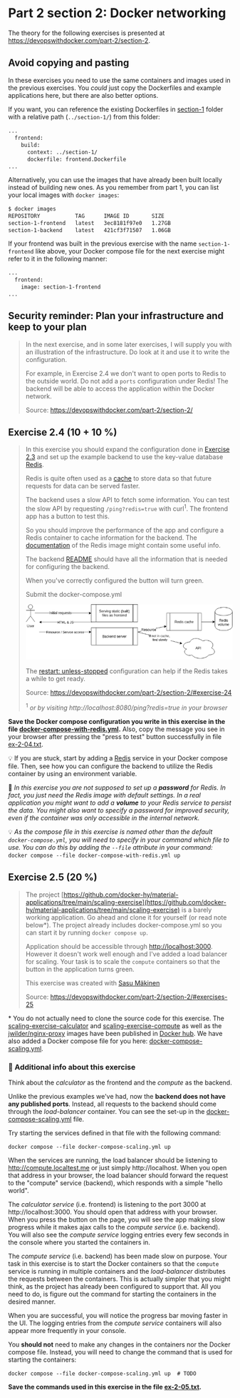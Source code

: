 # Part 2 section 2: Docker networking

The theory for the following exercises is presented at https://devopswithdocker.com/part-2/section-2.


## Avoid copying and pasting

In these exercises you need to use the same containers and images used in the previous exercises. You *could* just copy the Dockerfiles and example applications here, but there are also better options.

If you want, you can reference the existing Dockerfiles in [section-1](../section-1/) folder with a relative path (`../section-1/`) from this folder:

```
...
  frontend:
    build:
      context: ../section-1/
      dockerfile: frontend.Dockerfile
...
```

Alternatively, you can use the images that have already been built locally instead of building new ones. As you remember from part 1, you can list your local images with `docker images`:

```
$ docker images
REPOSITORY           TAG      IMAGE ID       SIZE
section-1-frontend   latest   3ec8181f97e0   1.27GB
section-1-backend    latest   421cf3f71507   1.06GB
```

If your frontend was built in the previous exercise with the name `section-1-frontend` like above, your Docker compose file for the next exercise might refer to it in the following manner:

```
...
  frontend:
    image: section-1-frontend
...
```

## Security reminder: Plan your infrastructure and keep to your plan

> In the next exercise, and in some later exercises, I will supply you with an illustration of the infrastructure. Do look at it and use it to write the configuration.
>
> For example, in Exercise 2.4 we don't want to open ports to Redis to the outside world. Do not add a `ports` configuration under Redis! The backend will be able to access the application within the Docker network.
>
> Source: https://devopswithdocker.com/part-2/section-2/


## Exercise 2.4 (10 + 10 %)

> In this exercise you should expand the configuration done in [Exercise 2.3](https://devopswithdocker.com/part-2/section-1#exercises-22---23) and set up the example backend to use the key-value database [Redis](https://redis.com/).
>
> Redis is quite often used as a [cache](https://en.wikipedia.org/wiki/Cache_(computing)) to store data so that future requests for data can be served faster.
>
> The backend uses a slow API to fetch some information. You can test the slow API by requesting `/ping?redis=true` with curl<sup>1</sup>. The frontend app has a button to test this.
>
> So you should improve the performance of the app and configure a Redis container to cache information for the backend. The
> [documentation](https://hub.docker.com/_/redis/) of the Redis image might contain some useful info.
>
> The backend [README](https://github.com/docker-hy/material-applications/tree/main/example-backend) should have all the information that is needed for configuring the backend.
>
> When you've correctly configured the button will turn green.
>
> Submit the docker-compose.yml
>
> ![Backend, frontend and redis](./back-front-and-redis.png)
>
> The [restart: unless-stopped](https://docs.docker.com/compose/compose-file/compose-file-v3/#restart) configuration can help if the Redis takes a while to get ready.
>
> Source: https://devopswithdocker.com/part-2/section-2/#exercise-24
>
> <sup>1</sup> *or by visiting http://localhost:8080/ping?redis=true in your browser*

**Save the Docker compose configuration you write in this exercise in the file [docker-compose-with-redis.yml](./docker-compose-with-redis.yml).** Also, copy the message you see in your browser after pressing the "press to test" button successfully in file [ex-2-04.txt](./ex-2-04.txt).

💡 If you are stuck, start by adding a [Redis](https://hub.docker.com/_/redis/) service in your Docker compose file. Then, see how you can configure the backend to utilize the Redis container by using an environment variable.

🔐 *In this exercise you are not supposed to set up a **password** for Redis. In fact, you just need the Redis image with default settings. In a real application you might want to add a **volume** to your Redis service to persist the data. You might also want to specify a password for improved security, even if the container was only accessible in the internal network.*

💡 *As the compose file in this exercise is named other than the default `docker-compose.yml`, you will need to specify in your command which file to use. You can do this by adding the `--file` attribute in your command:* `docker compose --file docker-compose-with-redis.yml up`


## Exercise 2.5 (20 %)

> The project [https://github.com/docker-hy/material-applications/tree/main/scaling-exercise](https://github.com/docker-hy/material-applications/tree/main/scaling-exercise) is a barely working application. Go ahead and clone it for yourself (or read note below\*). The project already includes docker-compose.yml so you can start it by running `docker compose up`.
>
> Application should be accessible through [http://localhost:3000](http://localhost:3000). However it doesn't work well enough and I've added a load balancer for scaling. Your task is to scale the `compute` containers so that the button in the application turns green.
>
> This exercise was created with [Sasu Mäkinen](https://github.com/sasumaki)
>
> Source: https://devopswithdocker.com/part-2/section-2/#exercises-25

\* You do not actually need to clone the source code for this exercise. The [scaling-exercise-calculator](https://hub.docker.com/r/devopsdockeruh/scaling-exercise-calculator) and [scaling-exercise-compute](https://hub.docker.com/r/devopsdockeruh/scaling-exercise-compute) as well as the [jwilder/nginx-proxy](https://hub.docker.com/r/jwilder/nginx-proxy) images have been published in [Docker hub](https://hub.docker.com). We have also added a Docker compose file for you here: [docker-compose-scaling.yml](./docker-compose-scaling.yml).

### 📝 Additional info about this exercise

Think about the *calculator* as the frontend and the *compute* as the backend.

Unlike the previous examples we've had, now the **backend does not have any published ports**. Instead, all requests to the backend should come through the *load-balancer* container. You can see the set-up in the [docker-compose-scaling.yml](./docker-compose-scaling.yml) file.

Try starting the services defined in that file with the following command:

```
docker compose --file docker-compose-scaling.yml up
```

When the services are running, the load balancer should be listening to http://compute.localtest.me or just simply http://localhost. When you open that address in your browser, the load balancer should forward the request to the "compute" service (backend), which responds with a simple "hello world".

The *calculator service* (i.e. frontend) is listening to the port 3000 at http://localhost:3000. You should open that address with your browser. When you press the button on the page, you will see the app making slow progress while it makes ajax calls to the *compute service* (i.e. backend). You will also see the *compute service* logging entries every few seconds in the console where you started the containers in.

The *compute service* (i.e. backend) has been made slow on purpose. Your task in this exercise is to start the Docker containers so that the `compute` service is running in multiple containers and the *load-balancer* distributes the requests between the containers. This is actually simpler that you might think, as the project has already been configured to support that. All you need to do, is figure out the command for starting the containers in the desired manner.

When you are successful, you will notice the progress bar moving faster in the UI. The logging entries from the *compute service* containers will also appear more frequently in your console.

You **should not** need to make any changes in the containers nor the Docker compose file. Instead, you will need to change the command that is used for starting the containers:

```
docker compose --file docker-compose-scaling.yml up  # TODO
```

**Save the commands used in this exercise in the file [ex-2-05.txt](./ex-2-05.txt).**
